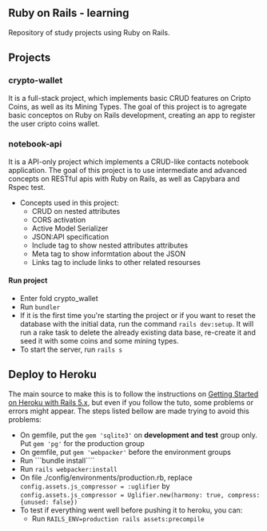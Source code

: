 ## Ruby on Rails - learning
Repository of study projects using Ruby on Rails.

## Projects
### crypto-wallet
It is a full-stack project, which implements basic CRUD features on Cripto Coins, as well as its Mining Types. The goal of this project is to agregate basic conceptos on Ruby on Rails development, creating an app to register the user cripto coins wallet. 

### notebook-api
It is a API-only project which implements a CRUD-like contacts notebook application. The goal of this project is to use intermediate and advanced concepts on RESTful apis with Ruby on Rails, as well as Capybara and Rspec test.

- Concepts used in this project:
    - CRUD on nested attributes
    - CORS activation
    - Active Model Serializer
    - JSON:API specification
    - Include tag to show nested attributes attributes
    - Meta tag to show informtation about the JSON
    - Links tag to include links to other related resourses
    
#### Run project
- Enter fold crypto_wallet
- Run ```bundler```
- If it is the first time you're starting the project or if you want to reset the database with the initial data, run the command ```rails dev:setup```. It will run a rake task to delete the already existing data base, re-create it and seed it with some coins and some mining types. 
- To start the server, run ```rails s```

## Deploy to Heroku
The main source to make this is to follow the instructions on [Getting Started on Heroku with Rails 5.x](https://devcenter.heroku.com/articles/getting-started-with-rails5), but even if you follow the tuto, some problems or errors might appear. The steps listed bellow are made trying to avoid this problems:

- On gemfile, put the ```gem 'sqlite3'``` on __development and test__ group only. Put ```gem 'pg'``` for the production group
- On gemfile, put ```gem 'webpacker'``` before the environment groups
- Run ```bundle install````
- Run ```rails webpacker:install```
- On file ./config/environments/production.rb, replace ```config.assets.js_compressor = :uglifier``` by ```config.assets.js_compressor = Uglifier.new(harmony: true, compress: {unused: false})```
- To test if everything went well before pushing it to heroku, you can:
    - Run ```RAILS_ENV=production rails assets:precompile```

